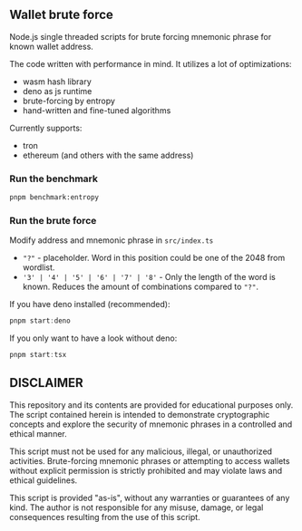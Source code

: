 ## Wallet brute force

Node.js single threaded scripts for brute forcing mnemonic phrase for known wallet address.

The code written with performance in mind. It utilizes a lot of optimizations:
 - wasm hash library 
 - deno as js runtime
 - brute-forcing by entropy 
 - hand-written and fine-tuned algorithms

Currently supports:
 - tron
 - ethereum (and others with the same address) 

### Run the benchmark
```bash
pnpm benchmark:entropy
```

### Run the brute force
Modify address and mnemonic phrase in `src/index.ts`
 - `"?"` - placeholder. Word in this position could be one of the 2048 from wordlist.
 - `'3' | '4' | '5' | '6' | '7' | '8'` - Only the length of the word is known. Reduces the amount of combinations compared to `"?"`.

If you have deno installed (recommended):
```ts
pnpm start:deno
```

If you only want to have a look without deno:
```ts
pnpm start:tsx
```

## DISCLAIMER
This repository and its contents are provided for educational purposes only. The script contained herein is intended to demonstrate cryptographic concepts and explore the security of mnemonic phrases in a controlled and ethical manner.

This script must not be used for any malicious, illegal, or unauthorized activities. Brute-forcing mnemonic phrases or attempting to access wallets without explicit permission is strictly prohibited and may violate laws and ethical guidelines.

This script is provided "as-is", without any warranties or guarantees of any kind. The author is not responsible for any misuse, damage, or legal consequences resulting from the use of this script.
